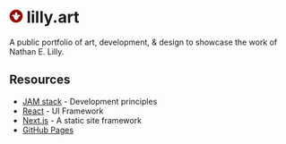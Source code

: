 # <svg viewBox="-25,-25 150,150" height="24" width="24"><defs><linearGradient id="redGradient"><stop offset="0%" stop-color="#700"/><stop offset="100%" stop-color="#a00"/></linearGradient></defs><circle cx="50" cy="50" r="72.5" fill="#900" stroke="#0002" strokeWidth="5" /><path d="M50 95c26 0 21-48 47-48 0-11-19-21-32-4 0-18-1-26-15-38-14 12-15 20-15 38-13-17-32-7-32 4 26 0 21 48 47 48z" fill="#fff" /></svg> lilly.art
A public portfolio of art, development, & design to showcase the work of Nathan E. Lilly.



## Resources
- [JAM stack](https://jamstack.org/) - Development principles
- [React](https://reactjs.org/docs/getting-started.html) - UI Framework
- [Next.js](https://nextjs.org/) - A static site framework
- [GitHub Pages](https://pages.github.com/)
